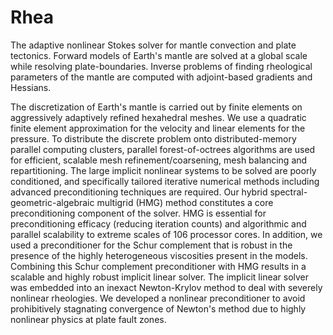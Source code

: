 # Rhea

The adaptive nonlinear Stokes solver for mantle convection and plate tectonics.
Forward models of Earth's mantle are solved at a global scale while resolving
plate-boundaries. Inverse problems of finding rheological parameters of the
mantle are computed with adjoint-based gradients and Hessians.

The discretization of Earth's mantle is carried out by finite elements on
aggressively adaptively refined hexahedral meshes. We use a quadratic finite
element approximation for the velocity and linear elements for the pressure. To
distribute the discrete problem onto distributed-memory parallel computing
clusters, parallel forest-of-octrees algorithms are used for efficient, scalable
mesh refinement/coarsening, mesh balancing and repartitioning. The large
implicit nonlinear systems to be solved are poorly conditioned, and specifically
tailored iterative numerical methods including advanced preconditioning
techniques are required. Our hybrid spectral-geometric-algebraic multigrid (HMG)
method constitutes a core preconditioning component of the solver. HMG is
essential for preconditioning efficacy (reducing iteration counts) and
algorithmic and parallel scalability to extreme scales of 106 processor cores.
In addition, we used a preconditioner for the Schur complement that is robust in
the presence of the highly heterogeneous viscosities present in the models.
Combining this Schur complement preconditioner with HMG results in a scalable
and highly robust implicit linear solver. The implicit linear solver was
embedded into an inexact Newton-Krylov method to deal with severely nonlinear
rheologies. We developed a nonlinear preconditioner to avoid prohibitively
stagnating convergence of Newton's method due to highly nonlinear physics at
plate fault zones.
